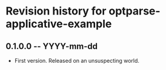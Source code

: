 # Revision history for optparse-applicative-example

## 0.1.0.0 -- YYYY-mm-dd

* First version. Released on an unsuspecting world.
